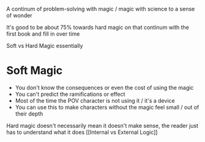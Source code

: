 A continum of problem-solving with magic / magic with science to a sense of wonder 

It's good to be about 75% towards hard magic on that continum with the first book and fill in over time

Soft vs Hard Magic essentially
# Soft Magic
- You don't know the consequences or even the cost of using the magic
- You can't predict the ramifications or effect
- Most of the time the POV character is not using it / it's a device
- You can use this to make characters without the magic feel small / out of their depth

Hard magic doesn't necessarily mean it doesn't make sense, the reader just has to understand what it does [[Internal vs External Logic]]